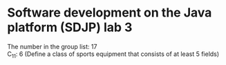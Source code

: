 # Software development on the Java platform (SDJP) lab 3
The number in the group list: 17  
C<sub>11</sub>: 6 (Define a class of sports equipment that consists of at least 5 fields)
